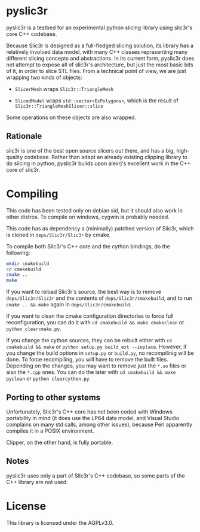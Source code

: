 # pyslic3r

pyslic3r is a testbed for an experimental python slicing library using slic3r's core C++ codebase.

Because Slic3r is designed as a full-fledged slicing solution, its library has a relatively involved data model, with many C++ classes representing many different slicing concepts and abstractions. In its current form, pyslic3r does not attempt to expose all of slic3r's architecture, but just the most basic bits of it, in order to slice STL files. From a technical point of view, we are just wrapping two kinds of objects:

* `SlicerMesh` wraps `Slic3r::TriangleMesh`

* `SlicedModel` wraps `std::vector<ExPolygons>`, which is the result of `Slic3r::TriangleMeshSlicer::slice`

Some operations on these objects are also wrapped.

## Rationale

slic3r is one of the best open source slicers out there, and has a big, high-quality codebase. Rather than adapt an already existing clipping library to do slicing in python, pyslic3r builds upon alexrj's excellent work in the C++ core of slic3r.

# Compiling

This code has been tested only on debian sid, but it should also work in other distros. To compile on windows, cygwin is probably needed.

This code has as dependency a (minimally) patched version of Slic3r, which is cloned in `deps/Slic3r/Slic3r` by cmake.

To compile both Slic3r's C++ core and the cython bindings, do the following:

```bash
mkdir cmakebuild
cd cmakebuild
cmake ..
make
```

If you want to reload Slic3r's source, the best way is to remove `deps/Slic3r/Slic3r` and the contents of `deps/Slic3r/cmakebuild`, and to run `cmake .. && make` again in `deps/Slic3r/cmakebuild`.

If you want to clean the cmake configuration directories to force full reconfiguration, you can do it with `cd cmakebuild && make cmakeclean` or `python clearcmake.py`.

If you change the cython sources, they can be rebuilt either with `cd cmakebuild && make` or `python setup.py build_ext --inplace`. However, if you change the build options in `setup.py` or `build.py`, no recompilinig will be done. To force recompiling, you will have to remove the built files. Depending on the changes, you may want to remove just the `*.so` files or also the `*.cpp` ones. You can do the later with `cd cmakebuild && make pyclean` or `python clearcython.py`.

## Porting to other systems

Unfortunately, Slic3r's C++ core has not been coded with Windows portability in mind (it does use the LP64 data model, and Visual Studio complains on many std calls, among other issues), because Perl apparently compiles it in a POSIX environment.

Clipper, on the other hand, is fully portable.

## Notes

pyslic3r uses only a part of Slic3r's C++ codebase, so some parts of the C++ library are not used.

# License

This library is licensed under the AGPLv3.0.


